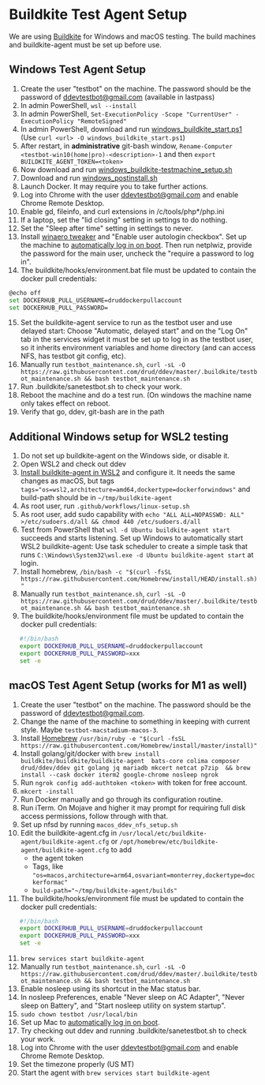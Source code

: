 # Buildkite Test Agent Setup

We are using [Buildkite](https://buildkite.com/drud) for Windows and macOS testing. The build machines and buildkite-agent must be set up before use.

## Windows Test Agent Setup

1. Create the user "testbot" on the machine. The password should be the password of ddevtestbot@gmail.com (available in lastpass)
2. In admin PowerShell, `wsl --install`
3. In admin PowerShell, `Set-ExecutionPolicy -Scope "CurrentUser" -ExecutionPolicy "RemoteSigned"`
4. In admin PowerShell, download and run [windows_buildkite_start.ps1](scripts/windows_buildkite_start.ps1) (Use `curl <url> -O windows_buildkite_start.ps1`)
5. After restart, in **administrative** git-bash window, `Rename-Computer <testbot-win10(home|pro)-<description>-1` and then `export BUILDKITE_AGENT_TOKEN=<token>`
6. Now download and run [windows_buildkite-testmachine_setup.sh](scripts/windows_buildkite_setup.sh)
7. Download and run [windows_postinstall.sh](scripts/windows_postinstall.sh)
8. Launch Docker. It may require you to take further actions.
9. Log into Chrome with the user ddevtestbot@gmail.com and enable Chrome Remote Desktop.
10. Enable gd, fileinfo, and curl extensions in /c/tools/php*/php.ini
11. If a laptop, set the "lid closing" setting in settings to do nothing.
12. Set the "Sleep after time" setting in settings to never.
13. Install [winaero tweaker](https://winaero.com/request.php?1796) and "Enable user autologin checkbox". Set up the machine to [automatically log in on boot](https://www.cnet.com/how-to/automatically-log-in-to-your-windows-10-pc/).  Then run netplwiz, provide the password for the main user, uncheck the "require a password to log in".
14. The buildkite/hooks/environment.bat file must be updated to contain the docker pull credentials:
```bash
@echo off
set DOCKERHUB_PULL_USERNAME=druddockerpullaccount
set DOCKERHUB_PULL_PASSWORD=
```
15. Set the buildkite-agent service to run as the testbot user and use delayed start: Choose "Automatic, delayed start" and on the "Log On" tab in the services widget it must be set up to log in as the testbot user, so it inherits environment variables and home directory (and can access NFS, has testbot git config, etc).
16. Manually run `testbot_maintenance.sh`, `curl -sL -O https://raw.githubusercontent.com/drud/ddev/master/.buildkite/testbot_maintenance.sh && bash testbot_maintenance.sh`
17. Run .buildkite/sanetestbot.sh to check your work.
18. Reboot the machine and do a test run. (On windows the machine name only takes effect on reboot.
19. Verify that go, ddev, git-bash are in the path

## Additional Windows setup for WSL2 testing

1. Do not set up buildkite-agent on the Windows side, or disable it.
2. Open WSL2 and check out ddev
3. [Install buildkite-agent in WSL2](https://buildkite.com/docs/agent/v3/ubuntu) and configure it. It needs the same changes as macOS, but tags `tags="os=wsl2,architecture=amd64,dockertype=dockerforwindows"` and build-path should be in `~/tmp/buildkite-agent`
4. As root user, run `.github/workflows/linux-setup.sh`
5. As root user, add sudo capability with `echo "ALL ALL=NOPASSWD: ALL" >/etc/sudoers.d/all && chmod 440 /etc/sudoers.d/all`
6. Test from PowerShell that `wsl -d Ubuntu buildkite-agent start` succeeds and starts listening.
Set up Windows to automatically start WSL2 buildkite-agent: Use task scheduler to create a simple task that runs `C:\Windows\System32\wsl.exe -d Ubuntu buildkite-agent start` at login.
7. Install homebrew, `/bin/bash -c "$(curl -fsSL https://raw.githubusercontent.com/Homebrew/install/HEAD/install.sh)"`
8. Manually run `testbot_maintenance.sh`, `curl -sL -O https://raw.githubusercontent.com/drud/ddev/master/.buildkite/testbot_maintenance.sh && bash testbot_maintenance.sh`
9. The buildkite/hooks/environment file must be updated to contain the docker pull credentials:
```bash
   #!/bin/bash
   export DOCKERHUB_PULL_USERNAME=druddockerpullaccount
   export DOCKERHUB_PULL_PASSWORD=xxx
   set -e
```

## macOS Test Agent Setup (works for M1 as well)

1. Create the user "testbot" on the machine. The password should be the password of ddevtestbot@gmail.com.
2. Change the name of the machine to something in keeping with current style. Maybe `testbot-macstadium-macos-3`.
3. Install [Homebrew](https://brew.sh/) `/usr/bin/ruby -e "$(curl -fsSL https://raw.githubusercontent.com/Homebrew/install/master/install)"`
4. Install golang/git/docker with `brew install buildkite/buildkite/buildkite-agent  bats-core colima composer drud/ddev/ddev git golang jq mariadb mkcert netcat p7zip  && brew install --cask docker iterm2 google-chrome nosleep ngrok`
5. Run `ngrok config add-authtoken <token>` with token for free account.
6. `mkcert -install`
7. Run Docker manually and go through its configuration routine.
8. Run iTerm. On Mojave and higher it may prompt for requiring full disk access permissions, follow through with that.
9. Set up nfsd by running `macos_ddev_nfs_setup.sh`
10. Edit the buildkite-agent.cfg in `/usr/local/etc/buildkite-agent/buildkite-agent.cfg` or `/opt/homebrew/etc/buildkite-agent/buildkite-agent.cfg` to add
    * the agent token
    * Tags, like `"os=macos,architecture=arm64,osvariant=monterrey,dockertype=dockerformac"`
    * `build-path="~/tmp/buildkite-agent/builds"`
11. The buildkite/hooks/environment file must be updated to contain the docker pull credentials:
```bash
   #!/bin/bash
   export DOCKERHUB_PULL_USERNAME=druddockerpullaccount
   export DOCKERHUB_PULL_PASSWORD=xxx
   set -e
```
11. `brew services start buildkite-agent`
12. Manually run `testbot_maintenance.sh`, `curl -sL -O https://raw.githubusercontent.com/drud/ddev/master/.buildkite/testbot_maintenance.sh && bash testbot_maintenance.sh`
13. Enable nosleep using its shortcut in the Mac status bar.
14. In nosleep Preferences, enable "Never sleep on AC Adapter", "Never sleep on Battery", and "Start nosleep utility on system startup".
15. `sudo chown testbot /usr/local/bin`
16. Set up Mac to [automatically log in on boot](https://support.apple.com/en-us/HT201476).
17. Try checking out ddev and running .buildkite/sanetestbot.sh to check your work.
18. Log into Chrome with the user ddevtestbot@gmail.com and enable Chrome Remote Desktop.
19. Set the timezone properly (US MT)
20. Start the agent with `brew services start buildkite-agent`
